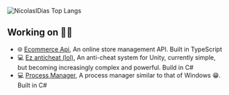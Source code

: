 
![NicolasIDias Top Langs](https://github-readme-stats.vercel.app/api/top-langs/?username=NicolasIDias&layout=compact)

## Working on 👩‍💻
* 🌐 [Ecommerce Api](https://github.com/NicolasIDias/Ecommerce-API), An online store management API. Built in TypeScript
* 💻 [Ez anticheat (lol)](https://github.com/NicolasIDias/AntiCheat-for-Unity), An anti-cheat system for Unity, currently simple, but becoming increasingly complex and powerful. Build in C#
* 💻 [Process Manager](https://github.com/NicolasIDias/Console-Process-manager), A process manager similar to that of Windows 😁. Built in C#
